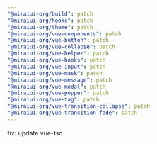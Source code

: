 ```yaml
---
"@miraiui-org/build": patch
"@miraiui-org/hooks": patch
"@miraiui-org/theme": patch
"@miraiui-org/vue-components": patch
"@miraiui-org/vue-button": patch
"@miraiui-org/vue-collapse": patch
"@miraiui-org/vue-helper": patch
"@miraiui-org/vue-hooks": patch
"@miraiui-org/vue-input": patch
"@miraiui-org/vue-mask": patch
"@miraiui-org/vue-message": patch
"@miraiui-org/vue-modal": patch
"@miraiui-org/vue-popper": patch
"@miraiui-org/vue-tag": patch
"@miraiui-org/vue-transition-collapse": patch
"@miraiui-org/vue-transition-fade": patch
---
```


fix: update vue-tsc
